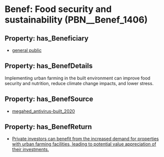 # Benef: __Food security and sustainability__ (PBN__Benef_1406)

## Property: has_Beneficiary

* [general public](../Stakeholder/PBN__Stakeholder_29)

## Property: has_BenefDetails

Implementing urban farming in the built environment can improve food security and nutrition, reduce climate change impacts, and lower stress.

## Property: has_BenefSource

* [megahed_antivirus-built_2020](../Article/PBN__Article_298)

## Property: has_BenefReturn

* [Private investors can benefit from the increased demand for properties with urban farming facilities, leading to potential value appreciation of their investments.](../BenefReturn/PBN__BenefReturn_1596)

